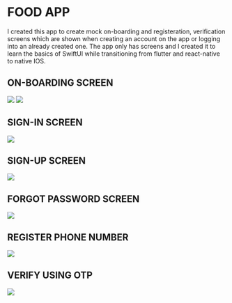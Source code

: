 # FOOD APP
I created this app to create mock on-boarding and registeration, verification screens which are shown when creating an account on the app or logging into an already created one. The app only has screens and I created it to learn the basics of SwiftUI while transitioning from flutter and react-native to native IOS.

## ON-BOARDING SCREEN
<img src="images/onboarding1?raw=true" >
<img src="images/onboarding2?raw=true" >

## SIGN-IN SCREEN
<img src="images/signin?raw=true" >

## SIGN-UP SCREEN
<img src="images/signup?raw=true" >

## FORGOT PASSWORD SCREEN
<img src="images/forgotpassword?raw=true" >

## REGISTER PHONE NUMBER
<img src="images/registerphone?raw=true" >

## VERIFY USING OTP
<img src="images/verifyotp?raw=true" >
